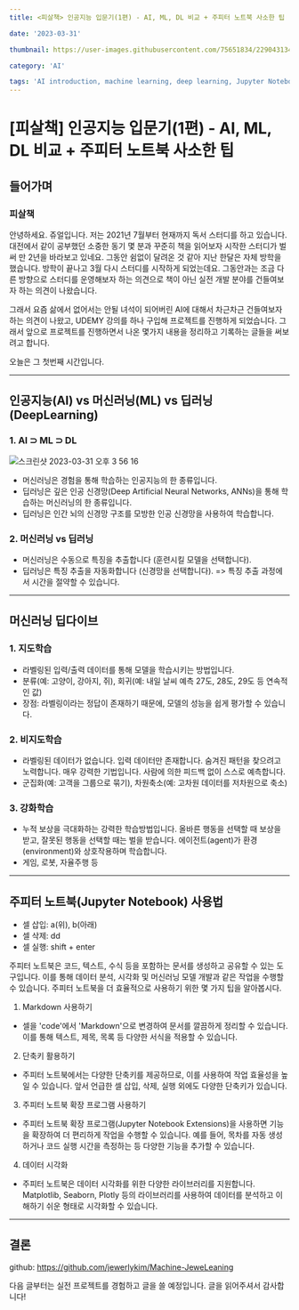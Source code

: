 ```yaml
---
title: <피살책> 인공지능 입문기(1편) - AI, ML, DL 비교 + 주피터 노트북 사소한 팁

date: '2023-03-31'

thumbnail: https://user-images.githubusercontent.com/75651834/229043134-d344a421-d8ff-4225-8c02-58b614b0dbf1.png

category: 'AI'

tags: 'AI introduction, machine learning, deep learning, Jupyter Notebook tips, AI vs ML vs DL, supervised learning, unsupervised learning, reinforcement learning, Jupyter Notebook usage, Markdown, shortcuts, extensions, data visualization, project experience, 인공지능 입문, 머신러닝, 딥러닝, 주피터 노트북 팁, AI 대 ML 대 DL, 지도학습, 비지도학습, 강화학습, 주피터 노트북 사용법, 마크다운, 단축키, 확장 프로그램, 데이터 시각화, 프로젝트 경험'
---
```


# [피살책] 인공지능 입문기(1편) - AI, ML, DL 비교 + 주피터 노트북 사소한 팁

## 들어가며

### 피살책

안녕하세요. 쥬얼입니다.
저는 2021년 7월부터 현재까지 독서 스터디를 하고 있습니다. 대전에서 같이 공부했던 소중한 동기 몇 분과 꾸준히 책을 읽어보자 시작한 스터디가 벌써 만 2년을 바라보고 있네요. 그동안 쉼없이 달려온 것 같아 지난 한달은 자체 방학을 했습니다. 방학이 끝나고 3월 다시 스터디를 시작하게 되었는데요. 그동안과는 조금 다른 방향으로 스터디를 운영해보자 하는 의견으로 책이 아닌 실전 개발 분야를 건들여보자 하는 의견이 나왔습니다.

그래서 요즘 삶에서 없어서는 안될 녀석이 되어버린 AI에 대해서 차근차근 건들여보자 하는 의견이 나왔고, UDEMY 강의를 하나 구입해 프로젝트를 진행하게 되었습니다. 그래서 앞으로 프로젝트를 진행하면서 나온 몇가지 내용을 정리하고 기록하는 글들을 써보려고 합니다.

오늘은 그 첫번째 시간입니다.

---

## 인공지능(AI) vs 머신러닝(ML) vs 딥러닝(DeepLearning)

### 1. AI ⊃ ML ⊃ DL

![스크린샷 2023-03-31 오후 3 56 16](https://user-images.githubusercontent.com/75651834/229046092-5a0476de-1356-4d40-9736-0c216312f6ae.png)

- 머신러닝은 경험을 통해 학습하는 인공지능의 한 종류입니다.
- 딥러닝은 깊은 인공 신경망(Deep Artificial Neural Networks, ANNs)을 통해 학습하는 머신러닝의 한 종류입니다.
- 딥러닝은 인간 뇌의 신경망 구조를 모방한 인공 신경망을 사용하여 학습합니다.

### 2. 머신러닝 vs 딥러닝

- 머신러닝은 수동으로 특징을 추출합니다 (훈련시킬 모델을 선택합니다).
- 딥러닝은 특징 추출을 자동화합니다 (신경망을 선택합니다). => 특징 추출 과정에서 시간을 절약할 수 있습니다.

---

## 머신러닝 딥다이브

### 1. 지도학습

- 라벨링된 입력/출력 데이터를 통해 모델을 학습시키는 방법입니다.
- 분류(예: 고양이, 강아지, 쥐), 회귀(예: 내일 날씨 예측 27도, 28도, 29도 등 연속적인 값)
- 장점: 라벨링이라는 정답이 존재하기 때문에, 모델의 성능을 쉽게 평가할 수 있습니다.

### 2. 비지도학습

- 라벨링된 데이터가 없습니다. 입력 데이터만 존재합니다. 숨겨진 패턴을 찾으려고 노력합니다. 매우 강력한 기법입니다. 사람에 의한 피드백 없이 스스로 예측합니다.
- 군집화(예: 고객을 그룹으로 묶기), 차원축소(예: 고차원 데이터를 저차원으로 축소)

### 3. 강화학습

- 누적 보상을 극대화하는 강력한 학습방법입니다. 올바른 행동을 선택할 때 보상을 받고, 잘못된 행동을 선택할 때는 벌을 받습니다. 에이전트(agent)가 환경(environment)와 상호작용하며 학습합니다.
- 게임, 로봇, 자율주행 등

---

## 주피터 노트북(Jupyter Notebook) 사용법

- 셀 삽입: a(위), b(아래)
- 셀 삭제: dd
- 셀 실행: shift + enter

주피터 노트북은 코드, 텍스트, 수식 등을 포함하는 문서를 생성하고 공유할 수 있는 도구입니다. 이를 통해 데이터 분석, 시각화 및 머신러닝 모델 개발과 같은 작업을 수행할 수 있습니다. 주피터 노트북을 더 효율적으로 사용하기 위한 몇 가지 팁을 알아봅시다.

1.  Markdown 사용하기

- 셀을 'code'에서 'Markdown'으로 변경하여 문서를 깔끔하게 정리할 수 있습니다. 이를 통해 텍스트, 제목, 목록 등 다양한 서식을 적용할 수 있습니다.

2.  단축키 활용하기

- 주피터 노트북에서는 다양한 단축키를 제공하므로, 이를 사용하여 작업 효율성을 높일 수 있습니다. 앞서 언급한 셀 삽입, 삭제, 실행 외에도 다양한 단축키가 있습니다.

3.  주피터 노트북 확장 프로그램 사용하기

- 주피터 노트북 확장 프로그램(Jupyter Notebook Extensions)을 사용하면 기능을 확장하여 더 편리하게 작업을 수행할 수 있습니다. 예를 들어, 목차를 자동 생성하거나 코드 실행 시간을 측정하는 등 다양한 기능을 추가할 수 있습니다.

4.  데이터 시각화

- 주피터 노트북은 데이터 시각화를 위한 다양한 라이브러리를 지원합니다. Matplotlib, Seaborn, Plotly 등의 라이브러리를 사용하여 데이터를 분석하고 이해하기 쉬운 형태로 시각화할 수 있습니다.

---

## 결론

github: https://github.com/jewerlykim/Machine-JeweLeaning

다음 글부터는 실전 프로젝트를 경험하고 글을 쓸 예정입니다. 글을 읽어주셔서 감사합니다!
